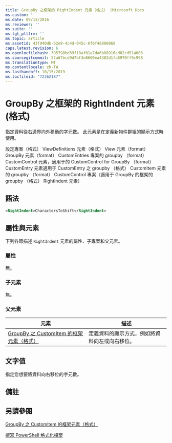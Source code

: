 ```yaml
---
title: GroupBy 之框架的 RightIndent 元素（格式） |Microsoft Docs
ms.custom: ''
ms.date: 09/13/2016
ms.reviewer: ''
ms.suite: ''
ms.tgt_pltfrm: ''
ms.topic: article
ms.assetid: 43f940db-62e9-4c4d-945c-6f6f48880868
caps.latest.revision: 6
ms.openlocfilehash: 395798bd39f18af01a7da6b88916ed82cd514003
ms.sourcegitcommit: 52a67bcd9d7bf3e8600ea4302d1fa8970ff9c998
ms.translationtype: MT
ms.contentlocale: zh-TW
ms.lasthandoff: 10/15/2019
ms.locfileid: "72362187"
---
```

# <a name="rightindent-element-for-frame-for-groupby-format"></a>GroupBy 之框架的 RightIndent 元素 (格式)

指定資料從右邊界向外移動的字元數。 此元素是在定義新物件群組的顯示方式時使用。

設定專案（格式） ViewDefinitions 元素（格式） View 元素（format） GroupBy 元素（format） CustomEntries 專案的 groupby （format） CustomControl 元素，適用于的 CustomControl for GroupBy （format） CustomEntry 元素適用于 CustomEntry 之 groupby （格式） CustomItem 元素的 groupby （format） CustomControl 專案（適用于 GroupBy 的框架的 groupby （格式） RightIndent 元素）

## <a name="syntax"></a>語法

```xml
<RightIndent>CharactersToShift</RightIndent>
```

## <a name="attributes-and-elements"></a>屬性與元素

下列各節描述 `RightIndent` 元素的屬性、子專案和父元素。

### <a name="attributes"></a>屬性

無。

### <a name="child-elements"></a>子元素

無。

### <a name="parent-elements"></a>父元素

|元素|描述|
|-------------|-----------------|
|[GroupBy 之 CustomItem 的框架元素（格式）](./frame-element-for-customitem-for-groupby-format.md)|定義資料的顯示方式，例如將資料向左或向右移位。|

## <a name="text-value"></a>文字值

指定您想要將資料向右移位的字元數。

## <a name="remarks"></a>備註

## <a name="see-also"></a>另請參閱

[GroupBy 之 CustomItem 的框架元素（格式）](./frame-element-for-customitem-for-groupby-format.md)

[撰寫 PowerShell 格式化檔案](./writing-a-powershell-formatting-file.md)
